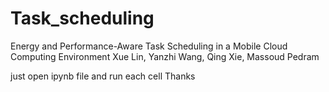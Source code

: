 # Task_scheduling
Energy and Performance-Aware Task Scheduling in a Mobile Cloud Computing Environment
Xue Lin, Yanzhi Wang, Qing Xie, Massoud Pedram

just open ipynb file and run each cell
Thanks


